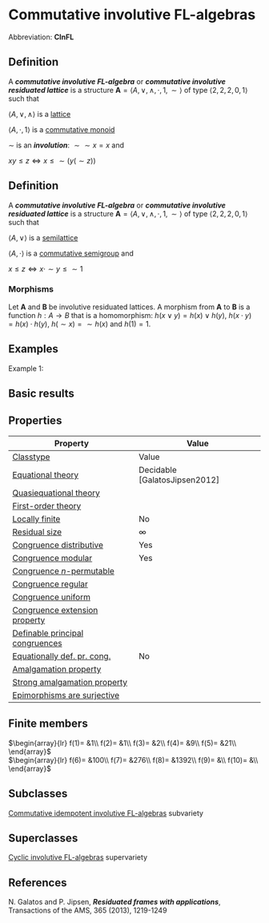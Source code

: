 # Commutative involutive FL-algebras

Abbreviation: **CInFL**

## Definition
A ***commutative involutive FL-algebra*** or ***commutative involutive residuated lattice*** is a structure $\mathbf{A}=\langle A, \vee, \wedge, \cdot, 1, \sim\rangle$ of type $\langle 2, 2, 2, 0, 1\rangle$ such that

$\langle A, \vee, \wedge\rangle$ is a [lattice](lattices.md)

$\langle A, \cdot, 1\rangle$ is a [commutative monoid](commutative_monoids.md)

$\sim$ is an ***involution***: ${\sim}{\sim}x=x$ and

$xy\le z\iff x\le {\sim}(y({\sim}z))$

## Definition
A ***commutative involutive FL-algebra*** or ***commutative involutive residuated lattice*** is a structure $\mathbf{A}=\langle A, \vee, \wedge, \cdot, 1, \sim\rangle$ of type $\langle 2, 2, 2, 0, 1\rangle$ such that

$\langle A, \vee\rangle$ is a [semilattice](semilattices.md)

$\langle A, \cdot\rangle$ is a [commutative semigroup](commutative_semigroups.md) and

$x\le z\iff x\cdot{\sim}y\le{\sim}1$

### Morphisms
Let $\mathbf{A}$ and $\mathbf{B}$ be involutive residuated lattices. A morphism from $\mathbf{A}$ to $\mathbf{B}$ is a function $h:A\rightarrow B$ that is a homomorphism: 
$h(x \vee y)=h(x) \vee h(y)$, $h(x \cdot y)=h(x) \cdot h(y)$, $h({\sim}x)={\sim}h(x)$ and $h(1)=1$. 

## Examples
Example 1: 

## Basic results


## Properties



|Property|Value|
|---|---|
|[Classtype](classtype.md)                        |Value  |
|[Equational theory](equational_theory.md)                |Decidable [GalatosJipsen2012] |
|[Quasiequational theory](quasiequational_theory.md)           | |
|[First-order theory](first-order_theory.md)               | |
|[Locally finite](locally_finite.md)                   |No |
|[Residual size](residual_size.md)                    |$\infty$ |
|[Congruence distributive](congruence_distributive.md)          |Yes |
|[Congruence modular](congruence_modular.md)               |Yes |
|[Congruence $n$-permutable](congruence_$n$-permutable.md)        | |
|[Congruence regular](congruence_regular.md)               | |
|[Congruence uniform](congruence_uniform.md)               | |
|[Congruence extension property](congruence_extension_property.md)    | |
|[Definable principal congruences](definable_principal_congruences.md)  | |
|[Equationally def. pr. cong.](equationally_def._pr._cong..md)      |No |
|[Amalgamation property](amalgamation_property.md)            | |
|[Strong amalgamation property](strong_amalgamation_property.md)     | |
|[Epimorphisms are surjective](epimorphisms_are_surjective.md)      | |

## Finite members

$\begin{array}{lr}
  f(1)= &1\\
  f(2)= &1\\
  f(3)= &2\\
  f(4)= &9\\
  f(5)= &21\\
\end{array}$     
$\begin{array}{lr}
  f(6)= &100\\
  f(7)= &276\\
  f(8)= &1392\\
  f(9)= &\\
  f(10)= &\\
\end{array}$


## Subclasses
[Commutative idempotent involutive FL-algebras](commutative_idempotent_involutive_fl-algebras.md) subvariety

## Superclasses
[Cyclic involutive FL-algebras](cyclic_involutive_fl-algebras.md) supervariety


## References


N. Galatos and P. Jipsen, ***Residuated frames with applications***, 
Transactions of the AMS, 365 (2013), 1219-1249


